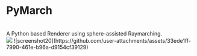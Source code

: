 <h1>PyMarch</h1><br />
A Python based Renderer using sphere-assisted Raymarching.<br />
<img src=https://github.com/user-attachments/assets/33ede1ff-7990-461e-b96a-d9154cf39129>
![screenshot20](https://github.com/user-attachments/assets/33ede1ff-7990-461e-b96a-d9154cf39129)
